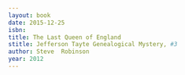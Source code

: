 ```yaml
---
layout: book
date: 2015-12-25
isbn: 
title: The Last Queen of England 
stitle: Jefferson Tayte Genealogical Mystery, #3
author: Steve  Robinson
year: 2012
---
```

